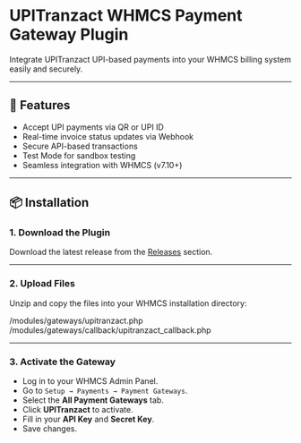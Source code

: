 # UPITranzact WHMCS Payment Gateway Plugin

Integrate UPITranzact UPI-based payments into your WHMCS billing system easily and securely.

---

## 🧩 Features

- Accept UPI payments via QR or UPI ID
- Real-time invoice status updates via Webhook
- Secure API-based transactions
- Test Mode for sandbox testing
- Seamless integration with WHMCS (v7.10+)

---

## 📦 Installation

### 1. Download the Plugin

Download the latest release from the [Releases](https://github.com/upitranzact/UPITranzact-WHMCS-Module/releases) section.

---

### 2. Upload Files

Unzip and copy the files into your WHMCS installation directory:

/modules/gateways/upitranzact.php
/modules/gateways/callback/upitranzact_callback.php


---

### 3. Activate the Gateway

- Log in to your WHMCS Admin Panel.
- Go to `Setup → Payments → Payment Gateways`.
- Select the **All Payment Gateways** tab.
- Click **UPITranzact** to activate.
- Fill in your **API Key** and **Secret Key**.
- Save changes.



